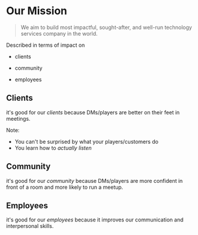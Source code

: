 # Our Mission

>We aim to build most impactful, sought-after, and well-run technology services company in the world.


Described in terms of impact on

- clients  <!-- .element: class="fragment" -->

- community  <!-- .element: class="fragment" -->

- employees  <!-- .element: class="fragment" -->


## Clients
it's good for our *clients* because DMs/players are better on their feet in meetings.

Note:

- You can't be surprised by what your players/customers do
- You learn how to *actually listen*


## Community
it's good for our *community* because DMs/players are more confident in front of a room and more likely to run a meetup.


## Employees
it's good for our *employees* because it improves our communication and interpersonal skills.
